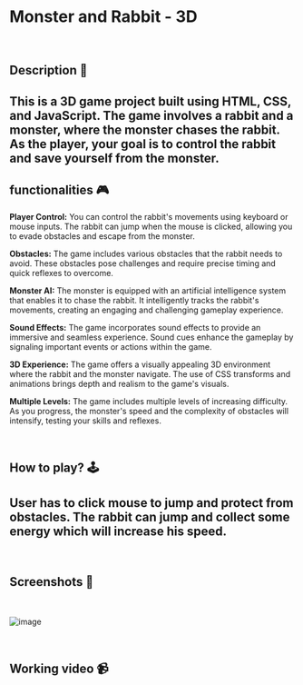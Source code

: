 # **Monster and Rabbit - 3D** 

<br>

## **Description 📃**
This is a 3D game project built using HTML, CSS, and JavaScript. The game involves a rabbit and a monster, where the monster chases the rabbit. As the player, your goal is to control the rabbit and save yourself from the monster.
- 

## **functionalities 🎮**

**Player Control:** You can control the rabbit's movements using keyboard or mouse inputs. The rabbit can jump when the mouse is clicked, allowing you to evade obstacles and escape from the monster.

**Obstacles:** The game includes various obstacles that the rabbit needs to avoid. These obstacles pose challenges and require precise timing and quick reflexes to overcome.

**Monster AI:** The monster is equipped with an artificial intelligence system that enables it to chase the rabbit. It intelligently tracks the rabbit's movements, creating an engaging and challenging gameplay experience.

**Sound Effects:** The game incorporates sound effects to provide an immersive and seamless experience. Sound cues enhance the gameplay by signaling important events or actions within the game.

**3D Experience:** The game offers a visually appealing 3D environment where the rabbit and the monster navigate. The use of CSS transforms and animations brings depth and realism to the game's visuals.

**Multiple Levels:** The game includes multiple levels of increasing difficulty. As you progress, the monster's speed and the complexity of obstacles will intensify, testing your skills and reflexes.

<br>

## **How to play? 🕹️**

User has to click mouse to jump and protect from obstacles.
The rabbit can jump and collect some energy which will increase his speed.
- 

<br>

## **Screenshots 📸**

<br>

![image](https://github.com/abhinav-m22/GameZone/assets/113239388/e16981bf-ca6e-4531-b6bc-048fce644e9b)


<br>

## **Working video 📹**

